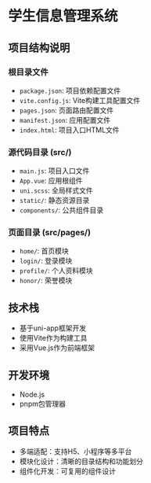 # 学生信息管理系统

## 项目结构说明

### 根目录文件
- `package.json`: 项目依赖配置文件
- `vite.config.js`: Vite构建工具配置文件
- `pages.json`: 页面路由配置文件
- `manifest.json`: 应用配置文件
- `index.html`: 项目入口HTML文件

### 源代码目录 (src/)
- `main.js`: 项目入口文件
- `App.vue`: 应用根组件
- `uni.scss`: 全局样式文件
- `static/`: 静态资源目录
- `components/`: 公共组件目录

### 页面目录 (src/pages/)
- `home/`: 首页模块
- `login/`: 登录模块
- `profile/`: 个人资料模块
- `honor/`: 荣誉模块

## 技术栈
- 基于uni-app框架开发
- 使用Vite作为构建工具
- 采用Vue.js作为前端框架

## 开发环境
- Node.js
- pnpm包管理器

## 项目特点
- 多端适配：支持H5、小程序等多平台
- 模块化设计：清晰的目录结构和功能划分
- 组件化开发：可复用的组件设计 

